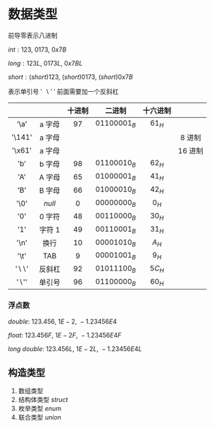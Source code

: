 # 数据类型

前导零表示八进制

$int: 123,~0173,~0x7B$

$long: 123L,~0173L,~0x7BL$

$short: (short)123,~(short)0173,~(short)0x7B$



表示单引号 $'~\backslash'~'$ 前面需要加一个反斜杠

|                          |        | 十进制 |     二进制     | 十六进制 |         |
| :----------------------: | :----: | :----: | :------------: | :------: | :-----: |
|           ‘\a’           | a 字母 |   97   | $01100001_{B}$ |  $61_H$  |         |
|          '\141'          | a 字母 |        |                |          | 8 进制  |
|          '\x61'          | a 字母 |        |                |          | 16 进制 |
|           'b'            | b 字母 |   98   |  $01100010_B$  |  $62_H$  |         |
|           'A'            | A 字母 |   65   |  $01000001_B$  |  $41_H$  |         |
|           'B'            | B 字母 |   66   |  $01000010_B$  |  $42_H$  |         |
|           '\0'           | $null$ |   0    |  $00000000_B$  |  $0_H$   |         |
|           '0'            | 0 字符 |   48   |  $00110000_B$  |  $30_H$  |         |
|           '1'            | 字符 1 |   49   |  $00110001_B$  |  $31_H$  |         |
|           '\n'           |  换行  |   10   |  $00001010_B$  |  $A_H$   |         |
|           '\t'           |  TAB   |   9    |  $00001001_B$  |  $9_H$   |         |
| '$\backslash\backslash$' | 反斜杠 |   92   |  $01011100_B$  |  $5C_H$  |         |
|     '$\backslash$''      | 单引号 |   96   |  $01100000_B$  |  $60_H$  |         |



### 浮点数

$double:~123.456,~1E-2,~-1.23456E4$

$float:~123.456F,~1E-2F,~-1.23456E4F$

$long~double:~123.456L,~1E-2L,~-1.23456E4L$



## 构造类型

1. 数组类型
2. 结构体类型 $struct$
3. 枚举类型 $enum$
4. 联合类型 $union$



